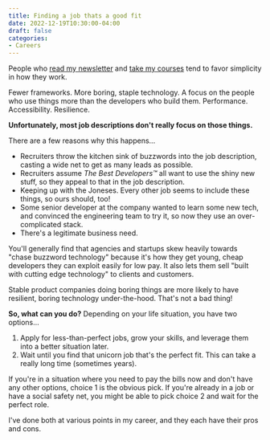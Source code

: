 ```yaml
---
title: Finding a job thats a good fit
date: 2022-12-19T10:30:00-04:00
draft: false
categories:
- Careers
---
```


People who [read my newsletter](https://gomakethings.com) and [take my courses](https://vanillajsguides.com) tend to favor simplicity in how they work.

Fewer frameworks. More boring, staple technology. A focus on the people who use things more than the developers who build them. Performance. Accessibility. Resilience.

**Unfortunately, most job descriptions don't really focus on those things.**

There are a few reasons why this happens...

- Recruiters throw the kitchen sink of buzzwords into the job description, casting a wide net to get as many leads as possible.
- Recruiters assume _The Best Developers™_ all want to use the shiny new stuff, so they appeal to that in the job description.
- Keeping up with the Joneses. Every other job seems to include these things, so ours should, too!
- Some senior developer at the company wanted to learn some new tech, and convinced the engineering team to try it, so now they use an over-complicated stack.
- There's a legitimate business need.

You'll generally find that agencies and startups skew heavily towards "chase buzzword technology" because it's how they get young, cheap developers they can exploit easily for low pay. It also lets them sell "built with cutting edge technology" to clients and customers.

Stable product companies doing boring things are more likely to have resilient, boring technology under-the-hood. That's not a bad thing!

**So, what can you do?** Depending on your life situation, you have two options...

1. Apply for less-than-perfect jobs, grow your skills, and leverage them into a better situation later.
2. Wait until you find that unicorn job that's the perfect fit. This can take a really long time (sometimes years).

If you're in a situation where you need to pay the bills now and don't have any other options, choice 1 is the obvious pick. If you're already in a job or have a social safety net, you might be able to pick choice 2 and wait for the perfect role.

I've done both at various points in my career, and they each have their pros and cons.